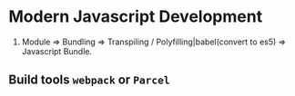 # Modern Javascript Development

1. Module => Bundling => Transpiling / Polyfilling|babel(convert to es5) => Javascript Bundle.

## Build tools `webpack` or `Parcel`
